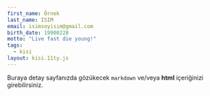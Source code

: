 ```yaml
---
first_name: Örnek
last_name: ISIM
email: isimsoyisim@gmail.com
birth_date: 19900228
motto: "Live fast die young!"
tags:
  - kisi
layout: kisi.11ty.js
---
```

Buraya detay sayfanızda gözükecek `markdown` ve/veya <b>html</b> içeriğinizi girebilirsiniz.